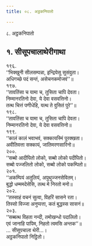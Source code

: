 ```yaml
---
title: ०८. अट्ठकनिपातो

---
```

८. अट्ठकनिपातो  


## १. सीसूपचालाथेरीगाथा

१९६.  
‘‘भिक्खुनी सीलसम्पन्ना, इन्द्रियेसु सुसंवुता।  
अधिगच्छे पदं सन्तं, असेचनकमोजवं’’॥  
१९७.  
‘‘तावतिंसा च यामा च, तुसिता चापि देवता।  
निम्मानरतिनो देवा, ये देवा वसवत्तिनो।  
तत्थ चित्तं पणीधेहि, यत्थ ते वुसितं पुरे’’॥  
१९८.  
‘‘तावतिंसा च यामा च, तुसिता चापि देवता।  
निम्मानरतिनो देवा, ये देवा वसवत्तिनो॥  
१९९.  
‘‘कालं कालं भवाभवं, सक्कायस्मिं पुरक्खता।  
अवीतिवत्ता सक्कायं, जातिमरणसारिनो॥  
२००.  
‘‘सब्बो आदीपितो लोको, सब्बो लोको पदीपितो।  
सब्बो पज्जलितो लोको, सब्बो लोको पकम्पितो॥  
२०१.  
‘‘अकम्पियं अतुलियं, अपुथुज्जनसेवितम्।  
बुद्धो धम्ममदेसेसि, तत्थ मे निरतो मनो॥  
२०२.  
‘‘तस्साहं वचनं सुत्वा, विहरिं सासने रता।  
तिस्सो विज्जा अनुप्पत्ता, कतं बुद्धस्स सासनं॥  
२०३.  
‘‘सब्बत्थ विहता नन्दी, तमोखन्धो पदालितो।  
एवं जानाहि पापिम, निहतो त्वमसि अन्तक’’॥  
… सीसूपचाला थेरी…।  
अट्ठकनिपातो निट्ठितो।  